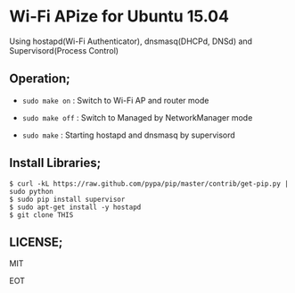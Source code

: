 Wi-Fi APize for Ubuntu 15.04
============================

Using hostapd(Wi-Fi Authenticator), dnsmasq(DHCPd, DNSd) and Supervisord(Process Control)

Operation;
----------

- `sudo make on`  : Switch to Wi-Fi AP and router mode
- `sudo make off` : Switch to Managed by NetworkManager mode

- `sudo make` : Starting hostapd and dnsmasq by supervisord

Install Libraries;
------------------

```
$ curl -kL https://raw.github.com/pypa/pip/master/contrib/get-pip.py | sudo python
$ sudo pip install supervisor
$ sudo apt-get install -y hostapd
$ git clone THIS
```

LICENSE;
--------

MIT

EOT
